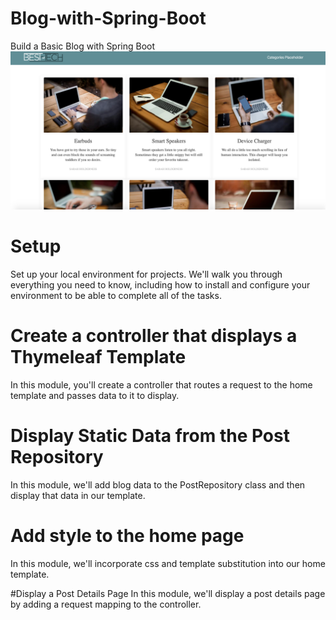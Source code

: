 # Blog-with-Spring-Boot
Build a Basic Blog with Spring Boot
![Screenshot](image.png)

# Setup
Set up your local environment for projects. We'll walk you through everything you need to know, including how to install and configure your environment to be able to complete all of the tasks.


# Create a controller that displays a Thymeleaf Template
In this module, you'll create a controller that routes a request to the home template and passes data to it to display.


# Display Static Data from the Post Repository
In this module, we'll add blog data to the PostRepository class and then display that data in our template.


# Add style to the home page
In this module, we'll incorporate css and template substitution into our home template.


#Display a Post Details Page
In this module, we'll display a post details page by adding a request mapping to the controller.
